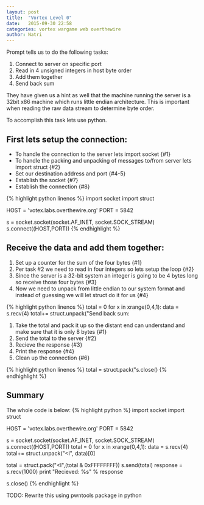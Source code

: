 ```yaml
---
layout: post
title:  "Vortex Level 0"
date:   2015-09-30 22:58
categories: vortex wargame web overthewire
author: Natri
---
```


Prompt tells us to do the following tasks:
<ol>
<li>Connect to server on specific port</li>
<li>Read in 4 unsigned integers in host byte order</li>
<li>Add them together</li>
<li>Send back sum</li>
</ol>

They have given us a hint as well that the machine running the server is a 32bit x86 machine which runs little endian architecture.  This is important when reading the raw data stream to determine byte order.

To accomplish this task lets use python.  

<h2>First lets setup the connection:</h2>
<ul>
<li>To handle the connection to the server lets import socket {#1}</li>
<li>To handle the packing and unpacking of messages to/from server lets import struct {#2}</li>
<li>Set our destination address and port {#4-5}</li>
<li>Establish the socket {#7}</li>
<li>Establish the connection {#8}</li>
</ul>
{% highlight python linenos %}
import socket
import struct

HOST = 'votex.labs.overthewire.org'
PORT = 5842

s = socket.socket(socket.AF_INET, socket.SOCK_STREAM)
s.connect((HOST,PORT))
{% endhighlight %}

<h2>Receive the data and add them together:</h2>
<ol>
<li>Set up a counter for the sum of the four bytes {#1}</li>
<li>Per task #2 we need to read in four integers so lets setup the loop {#2}</li>
<li>Since the server is a 32-bit system an integer is going to be 4 bytes long so receive those four bytes {#3}</li>
<li>Now we need to unpack from little endian to our system format and instead of guessing we will let struct do it for us {#4}</li>
</ol>
{% highlight python linenos %}
total = 0
for x in xrange(0,4,1):
	data = s.recv(4)
	total+= struct.unpack("<I", data)[0]
{% endhighlight %}

<h2>Send back sum:</h2>
<ol>
<li>Take the total and pack it up so the distant end can understand and make sure that it is only 8 bytes {#1}</li>
<li>Send the total to the server {#2}</li>
<li>Recieve the response {#3}</li>
<li>Print the response {#4}</li>
<li>Clean up the connection {#6}</li>
</ol>
{% highlight python linenos %}
total = struct.pack("<I",(total & 0xFFFFFFFF))
s.send(total)
response = s.recv(1000)
print "Recieved: %s" % response

s.close()
{% endhighlight %}


<h2>Summary</h2>
The whole code is below:
{% highlight python %}
import socket
import struct

HOST = 'votex.labs.overthewire.org'
PORT = 5842

s = socket.socket(socket.AF_INET, socket.SOCK_STREAM)
s.connect((HOST,PORT))
total = 0
for x in xrange(0,4,1):
	data = s.recv(4)
	total+= struct.unpack("<I", data)[0]

total = struct.pack("<I",(total & 0xFFFFFFFF))
s.send(total)
response = s.recv(1000)
print "Recieved: %s" % response

s.close()
{% endhighlight %}

TODO: Rewrite this using pwntools package in python 
